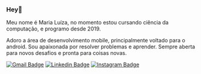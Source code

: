 ### Hey👋

Meu nome é Maria Luíza, no momento estou cursando ciência da computação, e programo desde 2019.

Adoro a área de desenvolvimento mobile, principalmente voltado para o android. Sou apaixonada por resolver problemas e aprender. Sempre aberta para novos desafios e pronta para coisas novas.

[![Gmail Badge](https://img.shields.io/badge/-Gmail-FF0000?style=flat-square&logo=Gmail&logoColor=write&link=mailto:mailto:m.luiza1843@gmail.com)](mailto:m.luiza1843@gmail.com)
[![Linkedin Badge](https://img.shields.io/badge/-LinkedIn-blue?style=flat-square&logo=Linkedin&logoColor=white&link=https://www.linkedin.com/in/marialuiza-0/)](https://www.linkedin.com/in/marialuiza-0/) 
[![Instagram Badge](https://img.shields.io/badge/-Instagram-violet?style=flat-square&logo=Instagram&logoColor=white&link=https://www.instagram.com/papodedev/)](https://www.instagram.com/papodedev/) 
